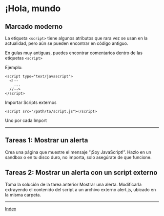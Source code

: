 # ¡Hola, mundo

## Marcado moderno

La etiqueta `<script>` tiene algunos atributos que rara vez se usan en la actualidad, pero aún se pueden encontrar en código antiguo.

En guías muy antiguas, puedes encontrar comentarios dentro de las etiquetas `<script>`

Ejemplo:

```JS
<script type="text/javascript">
  <!--
    ...
  //-->
</script>
```

Importar Scripts externos

```JS
<script src="/path/to/script.js"></script>
```

Uno por cada Import

---

## Tareas 1: Mostrar un alerta

Crea una página que muestre el mensaje “¡Soy JavaScript!”.
Hazlo en un sandbox o en tu disco duro, no importa, solo asegúrate de que funcione.

## Tareas 2: Mostrar un alerta con un script externo

Toma la solución de la tarea anterior Mostrar una alerta. Modificarla extrayendo el contenido del script a un archivo externo alert.js, ubicado en la misma carpeta.

---

[Index](../README.md)
